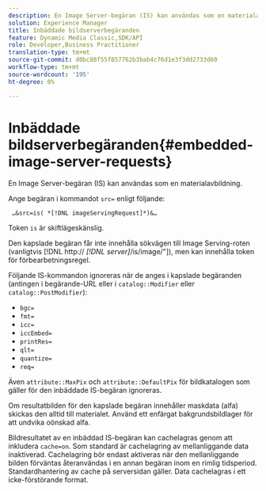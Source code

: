 ```yaml
---
description: En Image Server-begäran (IS) kan användas som en materialavbildning.
solution: Experience Manager
title: Inbäddade bildserverbegäranden
feature: Dynamic Media Classic,SDK/API
role: Developer,Business Practitioner
translation-type: tm+mt
source-git-commit: d0bc88f55f857762b3bab4c76d1e3f3dd2733d60
workflow-type: tm+mt
source-wordcount: '195'
ht-degree: 0%

---
```



# Inbäddade bildserverbegäranden{#embedded-image-server-requests}

En Image Server-begäran (IS) kan användas som en materialavbildning.

Ange begäran i kommandot `src=` enligt följande:

` …&src=is( *[!DNL imageServingRequest]*)&…`

Token `is` är skiftlägeskänslig.

Den kapslade begäran får inte innehålla sökvägen till Image Serving-roten (vanligtvis [!DNL http:// *[!DNL server]*/is/image/&quot;]), men kan innehålla token för förbearbetningsregel.

Följande IS-kommandon ignoreras när de anges i kapslade begäranden (antingen i begärande-URL eller i `catalog::Modifier` eller `catalog::PostModifier`):

* `bgc=`
* `fmt=`
* `icc=`
* `iccEmbed=`
* `printRes=`
* `qlt=`
* `quantize=`
* `req=`

Även `attribute::MaxPix` och `attribute::DefaultPix` för bildkatalogen som gäller för den inbäddade IS-begäran ignoreras.

Om resultatbilden för den kapslade begäran innehåller maskdata (alfa) skickas den alltid till materialet. Använd ett enfärgat bakgrundsbildlager för att undvika oönskad alfa.

Bildresultatet av en inbäddad IS-begäran kan cachelagras genom att inkludera `cache=on`. Som standard är cachelagring av mellanliggande data inaktiverad. Cachelagring bör endast aktiveras när den mellanliggande bilden förväntas återanvändas i en annan begäran inom en rimlig tidsperiod. Standardhantering av cache på serversidan gäller. Data cachelagras i ett icke-förstörande format.
